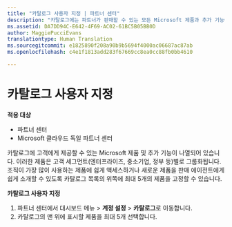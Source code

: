 ```yaml
---
title: "카탈로그 사용자 지정 | 파트너 센터"
description: "카탈로그에는 파트너가 판매할 수 있는 모든 Microsoft 제품과 추가 기능이 나열됩니다."
ms.assetid: DA7DD94C-E642-4F69-AC02-61BC5B05BB0D
author: MaggiePucciEvans
translationtype: Human Translation
ms.sourcegitcommit: e1825890f208a90b9b5694f4000ac06687ac87ab
ms.openlocfilehash: c4e1f1813add283f67669cc8ea0cc88fb0bb4610

---
```


# 카탈로그 사용자 지정

**적용 대상**

-  파트너 센터
-  Microsoft 클라우드 독일 파트너 센터

카탈로그에 고객에게 제공할 수 있는 Microsoft 제품 및 추가 기능이 나열되어 있습니다. 이러한 제품은 고객 세그먼트(엔터프라이즈, 중소기업, 정부 등)별로 그룹화됩니다. 조직이 가장 많이 사용하는 제품에 쉽게 액세스하거나 새로운 제품을 판매 에이전트에게 쉽게 소개할 수 있도록 카탈로그 목록의 위쪽에 최대 5개의 제품을 고정할 수 있습니다.

**카탈로그 사용자 지정**

1.  파트너 센터에서 대시보드 메뉴 &gt; **계정 설정** &gt; **카탈로그**로 이동합니다.
2.  카탈로그의 맨 위에 표시할 제품을 최대 5개 선택합니다.

 

 






<!--HONumber=Jan17_HO2-->


